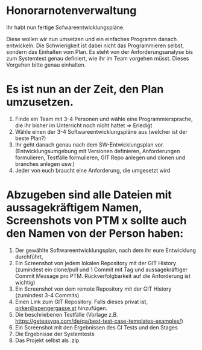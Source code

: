 # Honorarnotenverwaltung
Ihr habt nun fertige Sofwareentwicklungspläne.

Diese wollen wir nun umsetzen und ein einfaches Programm danach entwickeln. Die Schwierigkeit ist dabei nicht das Programmieren selbst, sondern das Einhalten vom Plan. Es steht von der Anforderungsanalyse bis zum Systemtest genau definiert, wie ihr im Team vorgehen müsst. Dieses Vorgehen bitte genau einhalten.

# Es ist nun an der Zeit, den Plan umzusetzen.
1. Finde ein Team mit 3-4 Personen und wähle eine Programmiersprache, die ihr bisher im Unterricht noch nicht hattet => Erledigt
2. Wähle einen der 3-4 Softwareentwicklungspläne aus (welcher ist der beste Plan?)
3. Ihr geht danach genau nach dem SW-Entwicklungsplan vor. (Entwicklungsumgebung mit Versionen definieren, Anforderungen formulieren, Testfälle formulieren, GIT Repo anlegen und clonen und branches anlegen usw.)
4. Jeder von euch braucht eine Anforderung, die umgesetzt wird

# Abzugeben sind alle Dateien mit aussagekräftigem Namen, Screenshots von PTM x sollte auch den Namen von der Person haben:
1. Der gewählte Softwareentwicklungsplan, nach dem ihr eure Entwicklung durchführt,
2. Ein Screenshot von jedem lokalen Repository mit der GIT History (zumindest ein clone/pull und 1 Commit mit Tag und aussagekräftiger Commit Message pro PTM. Rückverfolgbarkeit auf die Anforderung ist wichtig)
3. Ein Screenshot von dem remote Repository mit der GIT History (zumindest 3-4 Commits)
4. Einen Link zum GIT Repository. Falls dieses privat ist, pirker@spengergasse.at hinzufügen.
5. Die beschriebenen Testfälle (Vorlage z.B. https://geteasyqa.com/de/qa/best-test-case-templates-examples/)
6. Ein Screenshot mit den Ergebnissen des CI Tests und den Stages
7. Die Ergebnisse der Systemtests
8. Das Projekt selbst als .zip
